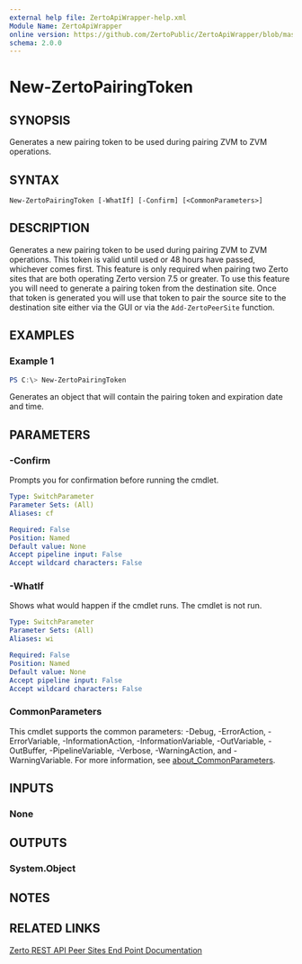 ```yaml
---
external help file: ZertoApiWrapper-help.xml
Module Name: ZertoApiWrapper
online version: https://github.com/ZertoPublic/ZertoApiWrapper/blob/master/docs/New-ZertoPairingToken.md
schema: 2.0.0
---
```


# New-ZertoPairingToken

## SYNOPSIS
Generates a new pairing token to be used during pairing ZVM to ZVM operations.

## SYNTAX

```
New-ZertoPairingToken [-WhatIf] [-Confirm] [<CommonParameters>]
```

## DESCRIPTION
Generates a new pairing token to be used during pairing ZVM to ZVM operations. This token is valid until used or 48 hours have passed, whichever comes first. This feature is only required when pairing two Zerto sites that are both operating Zerto version 7.5 or greater. To use this feature you will need to generate a pairing token from the destination site. Once that token is generated you will use that token to pair the source site to the destination site either via the GUI or via the `Add-ZertoPeerSite` function.

## EXAMPLES

### Example 1
```powershell
PS C:\> New-ZertoPairingToken
```

Generates an object that will contain the pairing token and expiration date and time.

## PARAMETERS

### -Confirm
Prompts you for confirmation before running the cmdlet.

```yaml
Type: SwitchParameter
Parameter Sets: (All)
Aliases: cf

Required: False
Position: Named
Default value: None
Accept pipeline input: False
Accept wildcard characters: False
```

### -WhatIf
Shows what would happen if the cmdlet runs.
The cmdlet is not run.

```yaml
Type: SwitchParameter
Parameter Sets: (All)
Aliases: wi

Required: False
Position: Named
Default value: None
Accept pipeline input: False
Accept wildcard characters: False
```

### CommonParameters
This cmdlet supports the common parameters: -Debug, -ErrorAction, -ErrorVariable, -InformationAction, -InformationVariable, -OutVariable, -OutBuffer, -PipelineVariable, -Verbose, -WarningAction, and -WarningVariable. For more information, see [about_CommonParameters](http://go.microsoft.com/fwlink/?LinkID=113216).

## INPUTS

### None

## OUTPUTS

### System.Object
## NOTES

## RELATED LINKS
[Zerto REST API Peer Sites End Point Documentation](http://s3.amazonaws.com/zertodownload_docs/Latest/Zerto%20Virtual%20Replication%20Zerto%20Virtual%20Manager%20%28ZVM%29%20-%20vSphere%20Online%20Help/index.html#page/RestfulAPIs%2FStatusAPIs.5.046.html%23)
